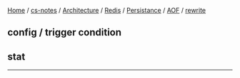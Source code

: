 [Home](https://mengxianbin.github.io) /
[cs-notes](https://mengxianbin.github.io/cs-notes/site) /
[Architecture](https://mengxianbin.github.io/cs-notes/site/Architecture) /
[Redis](https://mengxianbin.github.io/cs-notes/site/Architecture/Redis) /
[Persistance](https://mengxianbin.github.io/cs-notes/site/Architecture/Redis/Persistance) /
[AOF](https://mengxianbin.github.io/cs-notes/site/Architecture/Redis/Persistance/AOF) /
[rewrite](https://mengxianbin.github.io/cs-notes/site/Architecture/Redis/Persistance/AOF/rewrite)

## config / trigger condition

## stat

---
